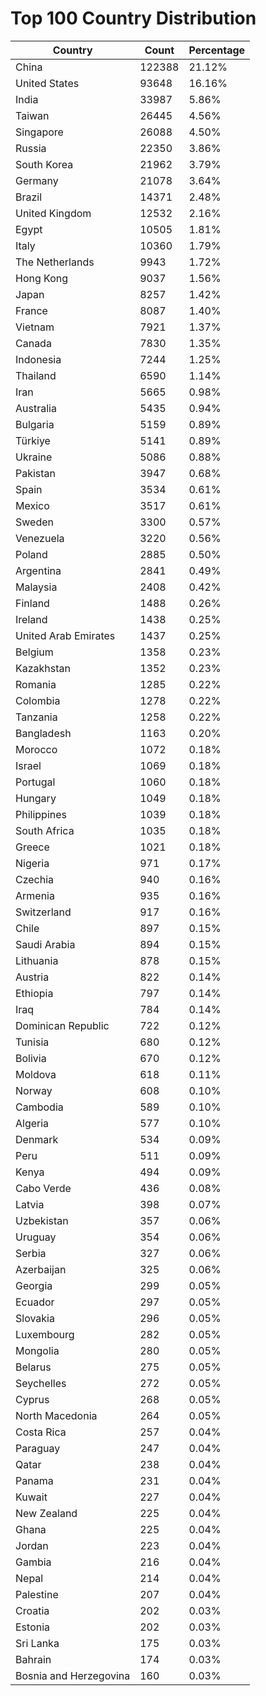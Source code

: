 # Top 100 Country Distribution
| Country | Count | Percentage |
|----|----|----|
| China | 122388 | 21.12% |
| United States | 93648 | 16.16% |
| India | 33987 | 5.86% |
| Taiwan | 26445 | 4.56% |
| Singapore | 26088 | 4.50% |
| Russia | 22350 | 3.86% |
| South Korea | 21962 | 3.79% |
| Germany | 21078 | 3.64% |
| Brazil | 14371 | 2.48% |
| United Kingdom | 12532 | 2.16% |
| Egypt | 10505 | 1.81% |
| Italy | 10360 | 1.79% |
| The Netherlands | 9943 | 1.72% |
| Hong Kong | 9037 | 1.56% |
| Japan | 8257 | 1.42% |
| France | 8087 | 1.40% |
| Vietnam | 7921 | 1.37% |
| Canada | 7830 | 1.35% |
| Indonesia | 7244 | 1.25% |
| Thailand | 6590 | 1.14% |
| Iran | 5665 | 0.98% |
| Australia | 5435 | 0.94% |
| Bulgaria | 5159 | 0.89% |
| Türkiye | 5141 | 0.89% |
| Ukraine | 5086 | 0.88% |
| Pakistan | 3947 | 0.68% |
| Spain | 3534 | 0.61% |
| Mexico | 3517 | 0.61% |
| Sweden | 3300 | 0.57% |
| Venezuela | 3220 | 0.56% |
| Poland | 2885 | 0.50% |
| Argentina | 2841 | 0.49% |
| Malaysia | 2408 | 0.42% |
| Finland | 1488 | 0.26% |
| Ireland | 1438 | 0.25% |
| United Arab Emirates | 1437 | 0.25% |
| Belgium | 1358 | 0.23% |
| Kazakhstan | 1352 | 0.23% |
| Romania | 1285 | 0.22% |
| Colombia | 1278 | 0.22% |
| Tanzania | 1258 | 0.22% |
| Bangladesh | 1163 | 0.20% |
| Morocco | 1072 | 0.18% |
| Israel | 1069 | 0.18% |
| Portugal | 1060 | 0.18% |
| Hungary | 1049 | 0.18% |
| Philippines | 1039 | 0.18% |
| South Africa | 1035 | 0.18% |
| Greece | 1021 | 0.18% |
| Nigeria | 971 | 0.17% |
| Czechia | 940 | 0.16% |
| Armenia | 935 | 0.16% |
| Switzerland | 917 | 0.16% |
| Chile | 897 | 0.15% |
| Saudi Arabia | 894 | 0.15% |
| Lithuania | 878 | 0.15% |
| Austria | 822 | 0.14% |
| Ethiopia | 797 | 0.14% |
| Iraq | 784 | 0.14% |
| Dominican Republic | 722 | 0.12% |
| Tunisia | 680 | 0.12% |
| Bolivia | 670 | 0.12% |
| Moldova | 618 | 0.11% |
| Norway | 608 | 0.10% |
| Cambodia | 589 | 0.10% |
| Algeria | 577 | 0.10% |
| Denmark | 534 | 0.09% |
| Peru | 511 | 0.09% |
| Kenya | 494 | 0.09% |
| Cabo Verde | 436 | 0.08% |
| Latvia | 398 | 0.07% |
| Uzbekistan | 357 | 0.06% |
| Uruguay | 354 | 0.06% |
| Serbia | 327 | 0.06% |
| Azerbaijan | 325 | 0.06% |
| Georgia | 299 | 0.05% |
| Ecuador | 297 | 0.05% |
| Slovakia | 296 | 0.05% |
| Luxembourg | 282 | 0.05% |
| Mongolia | 280 | 0.05% |
| Belarus | 275 | 0.05% |
| Seychelles | 272 | 0.05% |
| Cyprus | 268 | 0.05% |
| North Macedonia | 264 | 0.05% |
| Costa Rica | 257 | 0.04% |
| Paraguay | 247 | 0.04% |
| Qatar | 238 | 0.04% |
| Panama | 231 | 0.04% |
| Kuwait | 227 | 0.04% |
| New Zealand | 225 | 0.04% |
| Ghana | 225 | 0.04% |
| Jordan | 223 | 0.04% |
| Gambia | 216 | 0.04% |
| Nepal | 214 | 0.04% |
| Palestine | 207 | 0.04% |
| Croatia | 202 | 0.03% |
| Estonia | 202 | 0.03% |
| Sri Lanka | 175 | 0.03% |
| Bahrain | 174 | 0.03% |
| Bosnia and Herzegovina | 160 | 0.03% |
